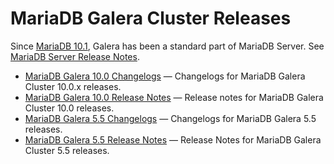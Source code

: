 # MariaDB Galera Cluster Releases

Since [MariaDB 10.1](/kb/en/what-is-mariadb-101/), Galera has been a standard part of MariaDB Server. See [MariaDB Server Release Notes](/kb/en/release-notes/).

- [MariaDB Galera 10.0 Changelogs](/replication/galera-cluster/mariadb-galera-cluster-releases/mariadb-galera-100-changelogs/) — Changelogs for MariaDB Galera Cluster 10.0.x releases.
- [MariaDB Galera 10.0 Release Notes](/replication/galera-cluster/mariadb-galera-cluster-releases/mariadb-galera-100-release-notes/) — Release notes for MariaDB Galera Cluster 10.0 releases.
- [MariaDB Galera 5.5 Changelogs](/replication/galera-cluster/mariadb-galera-cluster-releases/mariadb-galera-55-changelogs/) — Changelogs for MariaDB Galera 5.5 releases.
- [MariaDB Galera 5.5 Release Notes](/replication/galera-cluster/mariadb-galera-cluster-releases/mariadb-galera-55-release-notes/) — Release Notes for MariaDB Galera Cluster 5.5 releases.